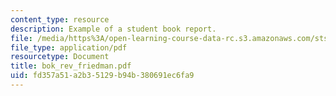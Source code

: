 ```yaml
---
content_type: resource
description: Example of a student book report.
file: /media/https%3A/open-learning-course-data-rc.s3.amazonaws.com/sts-471j-engineering-apollo-the-moon-project-as-a-complex-system-spring-2007/fd357a51a2b35129b94b380691ec6fa9_bok_rev_friedman.pdf
file_type: application/pdf
resourcetype: Document
title: bok_rev_friedman.pdf
uid: fd357a51-a2b3-5129-b94b-380691ec6fa9
---
```

